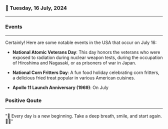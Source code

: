 ### 📅 Tuesday, 16 July, 2024
------
### Events
------
Certainly! Here are some notable events in the USA that occur on July 16:

- **National Atomic Veterans Day**: This day honors the veterans who were exposed to radiation during nuclear weapon tests, during the occupation of Hiroshima and Nagasaki, or as prisoners of war in Japan.

- **National Corn Fritters Day**: A fun food holiday celebrating corn fritters, a delicious fried treat popular in various American cuisines.

- **Apollo 11 Launch Anniversary (1969)**: On July
### Positive Qoute
------
"🌟 Every day is a new beginning. Take a deep breath, smile, and start again. 💪😊"
